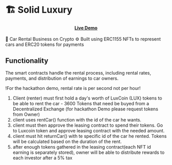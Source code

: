 # 🏗 Solid Luxury

<h4 align="center">
   <a href="https://carental-rho.vercel.app/">Live Demo</a>
</h4>

🧪 Car Rental Business on Crypto
⚙️ Built using ERC1155 NFTs to represent cars and ERC20 tokens for payments

## Functionality

The smart contracts handle the rental process, including rental rates, payments, and distribution of earnings to car owners.

!For the hackathon demo, rental rate is per second not per hour!

1. Client (renter) must first hold a day's worth of LuxCoin (LUX) tokens to be able to rent the car - 3600 Tokens that need be buyed from a Decentralized Exchange (for hackathon Demo please request tokens from Owner)
2. client uses rentCar() function with the id of the car he wants.
3. client must then approve the leasing contract to spend their tokens. Go to Luxcoin token and approve leasing contract with the needed amount.
4. client must hit returnCar() with te specific id of the car he rented. Tokens will be calculated based on the duration of the rent.
5. after enough tokens gathered in the leasing contract(each NFT id earning is separately stored), owner will be able to distribute rewards to each investor after a 5% tax 